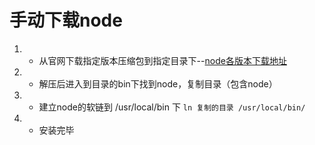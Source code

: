 # 手动下载node

1. * 从官网下载指定版本压缩包到指定目录下--[node各版本下载地址][node]
2. * 解压后进入到目录的bin下找到node，复制目录（包含node）
3. * 建立node的软链到 /usr/local/bin 下
     `ln 复制的目录 /usr/local/bin/`  
4. * 安装完毕

[node]: https://nodejs.org/download/release/v12.22.12/